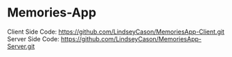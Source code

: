 # Memories-App

Client Side Code: https://github.com/LindseyCason/MemoriesApp-Client.git
Server Side Code: https://github.com/LindseyCason/MemoriesApp-Server.git
